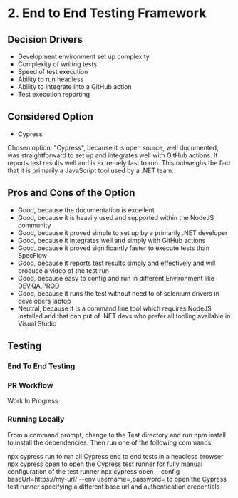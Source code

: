 # 2. End to End Testing Framework

<!-- This is an optional element. Feel free to remove. -->
## Decision Drivers

* Development environment set up complexity
* Complexity of writing tests
* Speed of test execution
* Ability to run headless
* Ability to integrate into a GitHub action
* Test execution reporting

## Considered Option

* Cypress

Chosen option: "Cypress", because it is open source, well documented, was straightforward to set up and integrates well with GitHub actions. It reports test results well and is extremely fast to run. This outweighs the fact that it is primarily a JavaScript tool used by a .NET team.

## Pros and Cons of the Option

* Good, because the documentation is excellent
* Good, because it is heavily used and supported within the NodeJS community
* Good, because it proved simple to set up by a primarily .NET developer
* Good, because it integrates well and simply with GitHub actions
* Good, because it proved significantly faster to execute tests than SpecFlow
* Good, because it reports test results simply and effectively and will produce a video of the test run
* Good, because easy to config and run in different Environment like DEV,QA,PROD
* Good, because it runs the test without need to of selenium drivers in developers laptop
* Neutral, because it is a command line tool which requires NodeJS installed and that can put of .NET devs who prefer all tooling available in Visual Studio

## Testing

### End To End Testing

### PR Workflow
Work In Progress

### Running Locally
From a command prompt, change to the Test directory and run npm install to install the dependencies. Then run one of the following commands:

npx cypress run to run all Cypress end to end tests in a headless browser
npx cypress open to open the Cypress test runner for fully manual configuration of the test runner
npx cypress open --config baseUrl=https://my-url/ --env username=<USERNAME>,password=<PASSWORD> to open the Cypress test runner specifying a different base url and authentication credentials